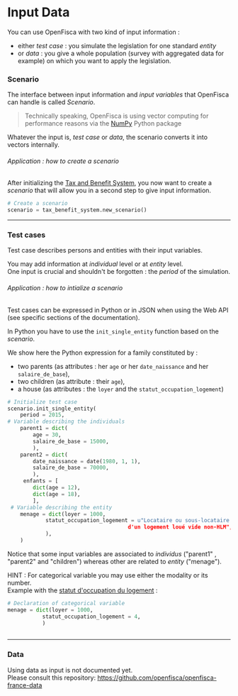 # Input Data

  You can use OpenFisca with two kind of input information :
  - either *test case* : you simulate the legislation for one standard *entity*
  - or *data* : you give a whole population (survey with aggregated data for example) on which you want to apply the legislation. 

### Scenario

The interface between input information and *input variables* that OpenFisca can handle is called *Scenario*.

> Technically speaking, OpenFisca is using vector computing for performance reasons via the [NumPy](http://www.numpy.org/) Python package

Whatever the input is, *test case* or *data*, the scenario converts it into vectors internally.

###### Application : how to create a scenario

After initializing the [Tax and Benefit System](tax_and_benefit_system.md), you now want to create a *scenario* that will allow you in a second step to give input information.

```python
# Create a scenario
scenario = tax_benefit_system.new_scenario()

```
---

### Test cases 

Test case describes persons and entities with their input variables.

You may add information at *individual* level or at *entity* level.  
One input is crucial and shouldn't be forgotten : the *period* of the simulation.

###### Application : how to intialize a scenario
Test cases can be expressed in Python or in JSON when using the Web API (see specific sections of the documentation).

In Python you have to use the `init_single_entity` function based on the *scenario*.

We show here the Python expression for a family constituted by :
- two parents (as attributes : her `age` or her `date_naissance` and her `salaire_de_base`),
- two children (as attribute : their `age`),
- a house (as attributes : the `loyer` and the `statut_occupation_logement`)

```python
# Initialize test case
scenario.init_single_entity(
    period = 2015, 
# Variable describing the individuals
    parent1 = dict(
        age = 30,
        salaire_de_base = 15000,
        ),
    parent2 = dict(
        date_naissance = date(1980, 1, 1),
        salaire_de_base = 70000,
        ),
     enfants = [
        dict(age = 12),
        dict(age = 18),
        ],
 # Variable describing the entity
    menage = dict(loyer = 1000,
            statut_occupation_logement = u"Locataire ou sous-locataire 
                                      d'un logement loué vide non-HLM",
            ),
    )
   ```

Notice that some input variables are associated to *individus* ("parent1" , "parent2" and "children") whereas other are related to *entity* ("menage").



HINT : For categorical variable you may use either the modality or its number.   
Example with the [statut d'occupation du logement](https://legislation.openfisca.fr/variables/statut_occupation_logement) :
 ``` python
 # Declaration of categorical variable
 menage = dict(loyer = 1000,
            statut_occupation_logement = 4,
            )
            
```
---

### Data
Using data as input is not documented yet.    
Please consult this repository:
https://github.com/openfisca/openfisca-france-data